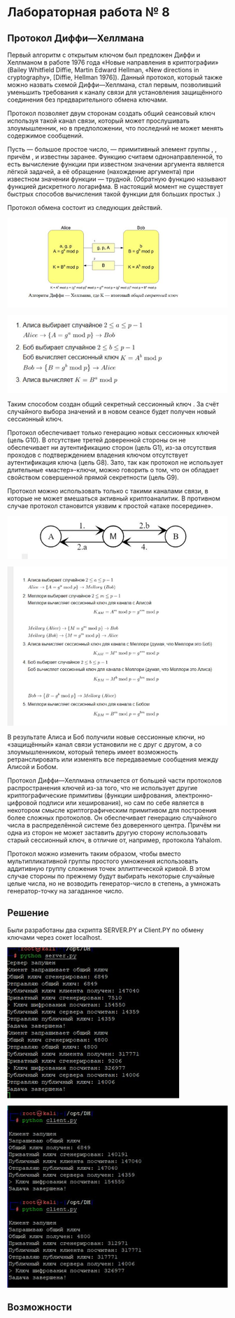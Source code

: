 # Лабораторная работа № 8
##  Протокол Диффи—Хеллмана

Первый алгоритм с открытым ключом был предложен Диффи и Хеллманом в работе 1976 года «Новые направления в криптографии» (Bailey Whitfield Diffie, Martin Edward Hellman, «New directions in cryptography», [Diffie, Hellman 1976]). Данный протокол, который также можно назвать схемой Диффи—Хеллмана, стал первым, позволивший уменьшить требования к каналу связи для установления защищённого соединения без предварительного обмена ключами.

Протокол позволяет двум сторонам создать общий сеансовый ключ используя такой канал связи, который может прослушивать злоумышленник, но в предположении, что последний не может менять содержимое сообщений.

Пусть   — большое простое число,   — примитивный элемент группы  ,  , причём  ,   и   известны заранее. Функцию   считаем однонаправленной, то есть вычисление функции при известном значении аргумента является лёгкой задачей, а её обращение (нахождение аргумента) при известном значении функции — трудной. (Обратную функцию   называют функцией дискретного логарифма. В настоящий момент не существует быстрых способов вычисления такой функции для больших простых  .)

Протокол обмена состоит из следующих действий.

![alt-текст][L8-1G]

[L8-1G]:https://github.com/b00mmer/Lab_8/blob/main/DH.JPG "DH.jpg"


![alt-текст][L8-2G]

[L8-2G]:https://github.com/b00mmer/Lab_8/blob/main/DH1.JPG "DH1.jpg"


Таким способом создан общий секретный сессионный ключ  . За счёт случайного выбора значений   и   в новом сеансе будет получен новый сессионный ключ.

Протокол обеспечивает только генерацию новых сессионных ключей (цель G10). В отсутствие третей доверенной стороны он не обеспечивает ни аутентификацию сторон (цель G1), из-за отсутствия проходов с подтверждением владения ключом отсутствует аутентификация ключа (цель G8). Зато, так как протокол не использует длительные «мастер»-ключи, можно говорить о том, что он обладает свойством совершенной прямой секретности (цель G9).

Протокол можно использовать только с такими каналами связи, в которые не может вмешаться активный криптоаналитик. В противном случае протокол становится уязвим к простой «атаке посередине».


![alt-текст][L8-3G]

[L8-3G]:https://github.com/b00mmer/Lab_8/blob/main/DH_3_1.jpg "DH_3_1.jpg"



![alt-текст][L8-4G]

[L8-4G]:https://github.com/b00mmer/Lab_8/blob/main/DH2.JPG "DH2.jpg"



В результате Алиса и Боб получили новые сессионные ключи, но «защищённый» канал связи установили не с друг с другом, а со злоумышленником, который теперь имеет возможность ретранслировать или изменять все передаваемые сообщения между Алисой и Бобом.

Протокол Диффи—Хеллмана отличается от большей части протоколов распространения ключей из-за того, что не использует другие криптографические примитивы (функции шифрования, электронно-цифровой подписи или хеширования), но сам по себе является в некотором смысле криптографическим примитивом для построения более сложных протоколов. Он обеспечивает генерацию случайного числа в распределённой системе без доверенного центра. Причём ни одна из сторон не может заставить другую сторону использовать старый сессионный ключ, в отличие от, например, протокола Yahalom.

Протокол можно изменить таким образом, чтобы вместо мультипликативной группы простого умножения использовать аддитивную группу сложения точек эллиптической кривой. В этом случае стороны по прежнему будут выбирать некоторые случайные целые числа, но не возводить генератор-число в степень, а умножать генератор-точку на загаданное число.



##  Решение

 Были разработаны два скрипта SERVER.PY и Client.PY по обмену ключами через сокет localhost.
 
 
![alt-текст][L8-5G]

[L8-5G]:https://github.com/b00mmer/Lab_8/blob/main/Svr.JPG "srv.jpg"


![alt-текст][L8-6G]

[L8-6G]:https://github.com/b00mmer/Lab_8/blob/main/Cli.JPG "cli.jpg"


##  Возможности




